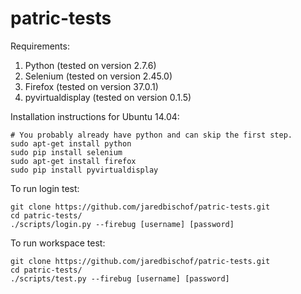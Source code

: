 # patric-tests

Requirements:
1. Python (tested on version 2.7.6)
2. Selenium (tested on version 2.45.0)
3. Firefox (tested on version 37.0.1)
4. pyvirtualdisplay (tested on version 0.1.5)

Installation instructions for Ubuntu 14.04:

    # You probably already have python and can skip the first step.
    sudo apt-get install python
    sudo pip install selenium
    sudo apt-get install firefox
    sudo pip install pyvirtualdisplay

To run login test:

    git clone https://github.com/jaredbischof/patric-tests.git
    cd patric-tests/
    ./scripts/login.py --firebug [username] [password]

To run workspace test:

    git clone https://github.com/jaredbischof/patric-tests.git
    cd patric-tests/
    ./scripts/test.py --firebug [username] [password]
